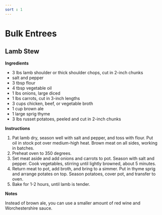 ```yaml
---
sort : 1
---
```


# Bulk Entrees

## Lamb Stew

__Ingredients__
- 3 lbs lamb shoulder or thick shoulder chops, cut in 2-inch chunks
- salt and pepper
- 3 tbsp flour
- 4 tbsp vegetable oil
- 1 lbs onions, large diced
- 1 lbs carrots, cut in 3-inch lengths
- 3 cups chicken, beef, or vegetable broth
- 1 cup brown ale
- 1 large sprig thyme
- 3 lbs russet potatoes, peeled and cut in 2-inch chunks

__Instructions__

1. Pat lamb dry, season well with salt and pepper, and toss with
flour. Put oil in stock pot over medium-high heat. Brown meat on all
sides, working in batches.
2. Preheat oven to 350 degrees.
3. Set meat aside and add onions and carrots to pot. Season with salt and
pepper. Cook vegetables, stirring until lightly browned, about 5
minutes.
4. Return meat to pot, add broth, and bring to a simmer. Put in thyme
sprig and arrange potates on top. Season potatoes, cover pot, and
transfer to oven.
5. Bake for 1-2 hours, until lamb is tender.

__Notes__

Instead of brown ale, you can use a smaller amount of red wine and
Worchestershire sauce.


